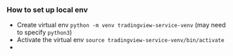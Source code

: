 ### How to set up local env

- Create virtual env `python -m venv tradingview-service-venv` (may need to specify `python3`)
- Activate the virtual env `source tradingview-service-venv/bin/activate`
- 